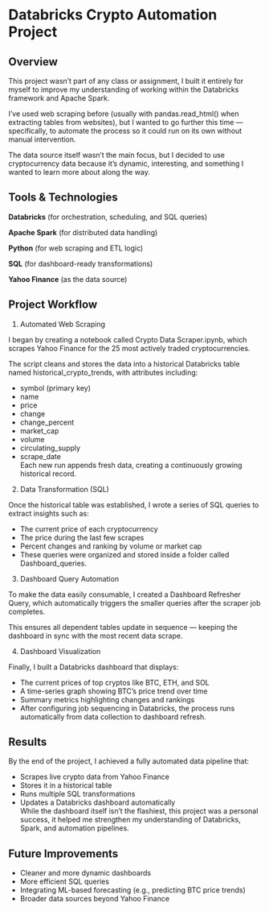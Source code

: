 # Databricks Crypto Automation Project
## Overview  
This project wasn’t part of any class or assignment, I built it entirely for myself to improve my understanding of working within the Databricks framework and Apache Spark. 

I’ve used web scraping before (usually with pandas.read_html() when extracting tables from websites), but I wanted to go further this time — specifically, to automate the process so it could run on its own without manual intervention.

The data source itself wasn’t the main focus, but I decided to use cryptocurrency data because it’s dynamic, interesting, and something I wanted to learn more about along the way.

## Tools & Technologies

**Databricks** (for orchestration, scheduling, and SQL queries)

**Apache Spark** (for distributed data handling)

**Python** (for web scraping and ETL logic)

**SQL** (for dashboard-ready transformations)

**Yahoo Finance** (as the data source)

## Project Workflow
1. Automated Web Scraping

I began by creating a notebook called Crypto Data Scraper.ipynb, which scrapes Yahoo Finance for the 25 most actively traded cryptocurrencies.

The script cleans and stores the data into a historical Databricks table named historical_crypto_trends, with attributes including:
- symbol (primary key)  
- name  
- price  
- change  
- change_percent  
- market_cap  
- volume  
- circulating_supply  
- scrape_date  
Each new run appends fresh data, creating a continuously growing historical record.

2. Data Transformation (SQL)

Once the historical table was established, I wrote a series of SQL queries to extract insights such as:  
- The current price of each cryptocurrency  
- The price during the last few scrapes  
- Percent changes and ranking by volume or market cap  
- These queries were organized and stored inside a folder called Dashboard_queries.  

3. Dashboard Query Automation

To make the data easily consumable, I created a Dashboard Refresher Query, which automatically triggers the smaller queries after the scraper job completes.

This ensures all dependent tables update in sequence — keeping the dashboard in sync with the most recent data scrape.

4. Dashboard Visualization

Finally, I built a Databricks dashboard that displays:  
- The current prices of top cryptos like BTC, ETH, and SOL  
- A time-series graph showing BTC’s price trend over time  
- Summary metrics highlighting changes and rankings  
-  After configuring job sequencing in Databricks, the process runs automatically from data collection to dashboard refresh.

## Results

By the end of the project, I achieved a fully automated data pipeline that:  
- Scrapes live crypto data from Yahoo Finance  
- Stores it in a historical table  
- Runs multiple SQL transformations  
-  Updates a Databricks dashboard automatically  
While the dashboard itself isn’t the flashiest, this project was a personal success, it helped me strengthen my understanding of Databricks, Spark, and automation pipelines.

## Future Improvements
- Cleaner and more dynamic dashboards
- More efficient SQL queries
- Integrating ML-based forecasting (e.g., predicting BTC price trends)
- Broader data sources beyond Yahoo Finance
